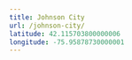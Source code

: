 ```yaml
---
title: Johnson City
url: /johnson-city/
latitude: 42.115703800000006
longitude: -75.95878730000001
---
```

